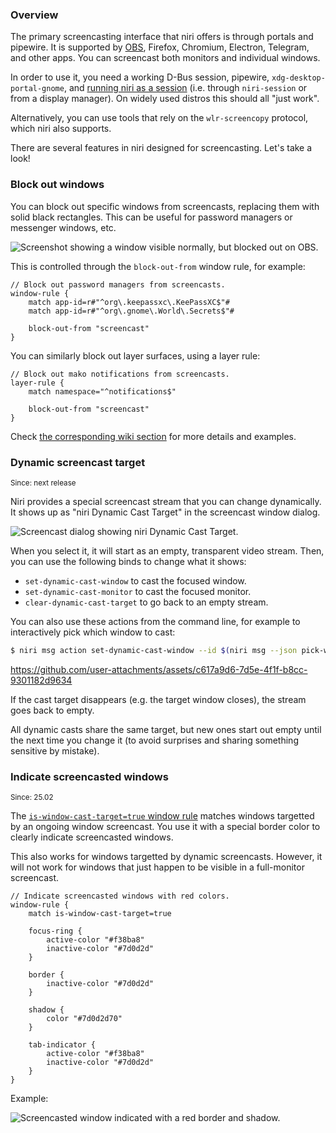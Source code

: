 ### Overview

The primary screencasting interface that niri offers is through portals and pipewire.
It is supported by [OBS], Firefox, Chromium, Electron, Telegram, and other apps.
You can screencast both monitors and individual windows.

In order to use it, you need a working D-Bus session, pipewire, `xdg-desktop-portal-gnome`, and [running niri as a session](./Getting-Started.md) (i.e. through `niri-session` or from a display manager).
On widely used distros this should all "just work".

Alternatively, you can use tools that rely on the `wlr-screencopy` protocol, which niri also supports.

There are several features in niri designed for screencasting.
Let's take a look!

### Block out windows

You can block out specific windows from screencasts, replacing them with solid black rectangles.
This can be useful for password managers or messenger windows, etc.

![Screenshot showing a window visible normally, but blocked out on OBS.](./img/block-out-from-screencast.png)

This is controlled through the `block-out-from` window rule, for example:

```kdl
// Block out password managers from screencasts.
window-rule {
    match app-id=r#"^org\.keepassxc\.KeePassXC$"#
    match app-id=r#"^org\.gnome\.World\.Secrets$"#

    block-out-from "screencast"
}
```

You can similarly block out layer surfaces, using a layer rule:

```kdl
// Block out mako notifications from screencasts.
layer-rule {
    match namespace="^notifications$"

    block-out-from "screencast"
}
```

Check [the corresponding wiki section](./Configuration:-Window-Rules.md#block-out-from) for more details and examples.

### Dynamic screencast target

<sup>Since: next release</sup>

Niri provides a special screencast stream that you can change dynamically.
It shows up as "niri Dynamic Cast Target" in the screencast window dialog.

![Screencast dialog showing niri Dynamic Cast Target.](https://github.com/user-attachments/assets/e236ce74-98ec-4f3a-a99b-29ac1ff324dd)

When you select it, it will start as an empty, transparent video stream.
Then, you can use the following binds to change what it shows:

- `set-dynamic-cast-window` to cast the focused window.
- `set-dynamic-cast-monitor` to cast the focused monitor.
- `clear-dynamic-cast-target` to go back to an empty stream.

You can also use these actions from the command line, for example to interactively pick which window to cast:

```sh
$ niri msg action set-dynamic-cast-window --id $(niri msg --json pick-window | jq .id)
```

https://github.com/user-attachments/assets/c617a9d6-7d5e-4f1f-b8cc-9301182d9634

If the cast target disappears (e.g. the target window closes), the stream goes back to empty.

All dynamic casts share the same target, but new ones start out empty until the next time you change it (to avoid surprises and sharing something sensitive by mistake).

### Indicate screencasted windows

<sup>Since: 25.02</sup>

The [`is-window-cast-target=true` window rule](./Configuration:-Window-Rules.md#is-window-cast-target) matches windows targetted by an ongoing window screencast.
You use it with a special border color to clearly indicate screencasted windows.

This also works for windows targetted by dynamic screencasts.
However, it will not work for windows that just happen to be visible in a full-monitor screencast.

```kdl
// Indicate screencasted windows with red colors.
window-rule {
    match is-window-cast-target=true

    focus-ring {
        active-color "#f38ba8"
        inactive-color "#7d0d2d"
    }

    border {
        inactive-color "#7d0d2d"
    }

    shadow {
        color "#7d0d2d70"
    }

    tab-indicator {
        active-color "#f38ba8"
        inactive-color "#7d0d2d"
    }
}
```

Example:

![Screencasted window indicated with a red border and shadow.](https://github.com/user-attachments/assets/375b381e-3a87-4e94-8676-44404971d893)

[OBS]: https://obsproject.com/
